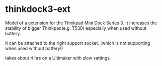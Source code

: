 # thinkdock3-ext
Model of a extension for the Thinkpad Mini Dock Series 3.
It increases the stability of bigger Thinkpad(e.g. T530) especially when used without battery.

It can be attached to the right support socket. 
(which is not supporting when used without battery!)

takes about 4 hrs on a Ultimaker with slow settings
